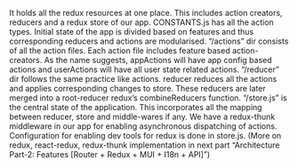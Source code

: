 It holds all the redux resources at one place.
This includes action creators, reducers and a redux store of our app.
CONSTANTS.js has all the action types.
Initial state of the app is divided based on features and thus corresponding reducers and actions are modularised.
“/actions” dir consists of all the action files. Each action file includes feature based action-creators. As the name suggests, appActions will have app config based actions and userActions will have all user state related actions.
“/reducer” dir follows the same practice like actions. reducer reduces all the actions and applies corresponding changes to store. These reducers are later merged into a root-reducer redux’s combineReducers function.
“/store.js” is the central state of the application. This incorporates all the mapping between reducer, store and middle-wares if any.
We have a redux-thunk middleware in our app for enabling asynchronous dispatching of actions.
Configuration for enabling dev tools for redux is done in store.js.
(More on redux, react-redux, redux-thunk implementation in next part “Architecture Part-2: Features [Router + Redux + MUI + I18n + API]”)